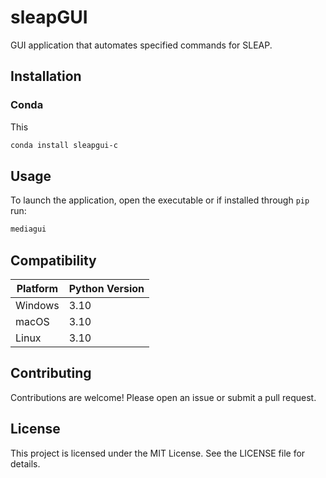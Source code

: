 # sleapGUI
GUI application that automates specified commands for SLEAP.

## Installation
### Conda
This
```sh
conda install sleapgui-c
```

## Usage
To launch the application, open the executable or if installed through `pip` run:
```sh
mediagui
```

## Compatibility
| Platform | Python Version |
|----------|----------------|
| Windows  | 3.10 |
| macOS    | 3.10 |
| Linux    | 3.10 |

## Contributing
Contributions are welcome! Please open an issue or submit a pull request.

## License
This project is licensed under the MIT License. See the LICENSE file for details.
